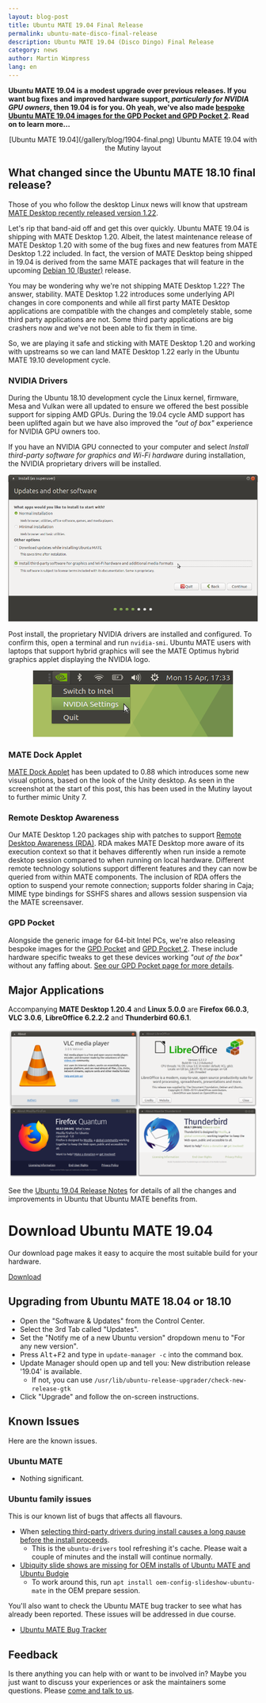 ```yaml
---
layout: blog-post
title: Ubuntu MATE 19.04 Final Release
permalink: ubuntu-mate-disco-final-release
description: Ubuntu MATE 19.04 (Disco Dingo) Final Release
category: news
author: Martin Wimpress
lang: en
---
```


**Ubuntu MATE 19.04 is a modest upgrade over previous releases. If you want bug
fixes and improved hardware support, *particularly for NVIDIA GPU owners*, then
19.04 is for you. Oh yeah, we've also made [bespoke Ubuntu MATE 19.04 images for
the GPD Pocket and GPD Pocket 2](/gpd-pocket/). Read on to learn more...**


<p align="center">
[Ubuntu MATE 19.04](/gallery/blog/1904-final.png)
Ubuntu MATE 19.04 with the Mutiny layout

## What changed since the Ubuntu MATE 18.10 final release?

Those of you who follow the desktop Linux news will know that
upstream [MATE Desktop recently released version 1.22](https://mate-desktop.org/blog/2019-03-18-mate-1-22-released/).

Let's rip that band-aid off and get this over quickly. Ubuntu MATE 19.04
is shipping with MATE Desktop 1.20. Albeit, the latest maintenance release of
MATE Desktop 1.20 with some of the bug fixes and new features from MATE
Desktop 1.22 included. In fact, the version of MATE Desktop being shipped in
19.04 is derived from the same MATE packages that will feature in the upcoming
[Debian 10 (Buster)](https://wiki.debian.org/DebianBuster) release.

You may be wondering why we're not shipping MATE Desktop 1.22?
The answer, stability. MATE Desktop 1.22 introduces some underlying API
changes in core components and while all first party MATE Desktop
applications are compatible with the changes and completely stable, some
third party applications are not. Some third party applications are big
crashers now and we've not been able to fix them in time.

So, we are playing it safe and sticking with MATE Desktop 1.20 and working
with upstreams so we can land MATE Desktop 1.22 early in the Ubuntu MATE
19.10 development cycle.

### NVIDIA Drivers

During the Ubuntu 18.10 development cycle the Linux kernel, firmware,
Mesa and Vulkan were all updated to ensure we offered the best possible
support for sipping AMD GPUs. During the 19.04 cycle AMD support has
been uplifted again but we have also improved the *"out of box"* experience
for NVIDIA GPU owners too.

If you have an NVIDIA GPU connected to your computer and select
*Install third-party software for graphics and Wi-Fi hardware* during
installation, the NVIDIA proprietary drivers will be installed.

<div align="center">
<img src="/gallery/disco/select-third-party-drivers.png" alt="Third party drivers" /><br />
</div>

Post install, the proprietary NVIDIA drivers are installed and configured. To
confirm this, open a terminal and run `nvidia-smi`. Ubuntu MATE users with
laptops that support hybrid graphics will see the MATE Optimus hybrid graphics
applet displaying the NVIDIA logo.

<div align="center">
<img src="/gallery/disco/mate-optimus-indicator.png" alt="MATE Optimus - hybrid graphics switcher" /><br />
</div>

### MATE Dock Applet

[MATE Dock Applet](https://github.com/robint99/mate-dock-applet) has been
updated to 0.88 which introduces some new visual options, based on
the look of the Unity desktop. As seen in the screenshot at the start of this
post, this has been used in the Mutiny layout to further mimic Unity 7.

### Remote Desktop Awareness

Our MATE Desktop 1.20 packages ship with patches to support
[Remote Desktop Awareness (RDA)](https://github.com/ArcticaProject/librda). RDA
makes MATE Desktop more aware of its execution context so that it behaves
differently when run inside a remote desktop session compared to when running
on local hardware. Different remote technology solutions support different
features and they can now be queried from within MATE components. The inclusion
of RDA offers the option to suspend your remote connection; supports folder
sharing in Caja; MIME type bindings for SSHFS shares and allows session suspension
via the MATE screensaver.

### GPD Pocket

Alongside the generic image for 64-bit Intel PCs, we're also releasing bespoke
images for the [GPD Pocket](https://gpd.hk/gpdpocket) and
[GPD Pocket 2](https://gpd.hk/gpdpocket2). These include hardware
specific tweaks to get these devices working *"out of the box"*
without any faffing about. [See our GPD Pocket page for more details](/gpd-pocket/).

## Major Applications

Accompanying **MATE Desktop 1.20.4** and **Linux 5.0.0** are **Firefox
66.0.3**, **VLC 3.0.6**, **LibreOffice 6.2.2.2** and **Thunderbird 60.6.1**.

<div align="center">
<img src="/gallery/disco/versions.png" alt="Major Applications" /><br />
</div>

See the [Ubuntu 19.04 Release
Notes](https://wiki.ubuntu.com/DiscoDingo/ReleaseNotes) for details of all
the changes and improvements in Ubuntu that Ubuntu MATE benefits from.

<div class="bs-component">
    <div class="jumbotron">
        <h1>Download Ubuntu MATE 19.04</h1>
        <p>Our download page makes it easy to acquire the most suitable build for your hardware.</p>
        <a href="/download/" class="btn btn-primary btn-lg">Download</a>
        </p>
    </div>
</div>

## Upgrading from Ubuntu MATE 18.04 or 18.10

  * Open the "Software & Updates" from the Control Center.
  * Select the 3rd Tab called "Updates".
  * Set the "Notify me of a new Ubuntu version" dropdown menu to "For any new version".
  * Press <kbd>Alt</kbd>+<kbd>F2</kbd> and type in `update-manager -c` into the command box.
  * Update Manager should open up and tell you: New distribution release '19.04' is available.
    * If not, you can use `/usr/lib/ubuntu-release-upgrader/check-new-release-gtk`
  * Click "Upgrade" and follow the on-screen instructions.

## Known Issues

Here are the known issues.

### Ubuntu MATE

  * Nothing significant.

### Ubuntu family issues

This is our known list of bugs that affects all flavours.

  * When [selecting third-party drivers during install causes a long pause before the install proceeds](https://pad.lv/1824905).
    * This is the `ubuntu-drivers` tool refreshing it's cache. Please wait a couple of minutes and the install will continue normally.
  * [Ubiquity slide shows are missing for OEM installs of Ubuntu MATE and Ubuntu Budgie](https://pad.lv/1713720)
    * To work around this, run `apt install oem-config-slideshow-ubuntu-mate` in the OEM prepare session.

You'll also want to check the Ubuntu MATE bug tracker to see what has already
been reported. These issues will be addressed in due course.

  * [Ubuntu MATE Bug Tracker](https://bugs.launchpad.net/ubuntu-mate)

## Feedback

Is there anything you can help with or want to be involved in? Maybe you just
want to discuss your experiences or ask the maintainers some questions. Please
[come and talk to us](https://ubuntu-mate.community/).